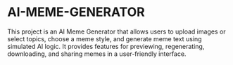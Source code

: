 # AI-MEME-GENERATOR

This project is an AI Meme Generator that allows users to upload images or select topics, choose a meme style, and generate meme text using simulated AI logic. It provides features for previewing, regenerating, downloading, and sharing memes in a user-friendly interface.
